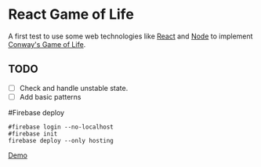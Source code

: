 React Game of Life
========================================
A first test to use some web technologies like [React](https://reactjs.org/) and [Node](https://nodejs.org/en/) to implement [Conway's Game of Life](https://en.wikipedia.org/wiki/Conway%27s_Game_of_Life).

TODO
----------------------------------------
- [ ] Check and handle unstable state.
- [ ] Add basic patterns

#Firebase deploy
```
#firebase login --no-localhost
#firebase init
firebase deploy --only hosting
```
[Demo](https://game-of-life-7b915.firebaseapp.com)
